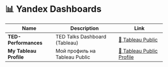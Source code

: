 # 📊 Yandex Dashboards

| Name               | Description                      | Link |
|--------------------|--------------------------------|------|
| **TED-Performances** | TED Talks Dashboard (Tableau) | [🔗 Tableau Public](https://public.tableau.com/app/profile/.49996727/viz/Analysis_TED/TED-Talks) |
| **My Tableau Profile** | Мой профиль на Tableau Public | [🔗 Tableau Public Profile](https://public.tableau.com/app/profile/.49996727/vizzes) |
